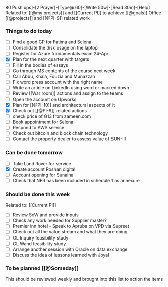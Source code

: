 80 Push ups]-[2 Prayer]-[Type@ 60]-[Write 50w]-[Read 30m]-[Help] 
Related to: [[@my projects]] and [[Current PI]] to achieve [[@goals]]
Office [[@projects]] and [[@PI-9]] related work

### Things to do today 
- [ ] Find a good GP for Fatima and Selena 
- [ ] Consolidate the disk usage on the laptop
- [ ] Register for Azure fundamentals exam 24-Apr
- [x] Plan for the next quarter with targets
- [ ] Fill in the bodies of essays 
- [ ] Go through MS contents of the course next week
- [ ] Call Abbu, Khala, Fouzia and Munazzah
- [ ] Fix word press account with the right name
- [ ] Write an article on LinkedIn using word or marked down
- [ ] Review [[War room]] actions and assign to the teams
- [ ] Open the account on Upworks
- [x] Plan for [[@PI-10]] and architectural aspects of it
- [x] Check out [[@PI-9]] related actions
- [ ] check price of G13 from zameen.com
- [ ] Book appointment for Selena
- [ ] Respond to AWS service 
- [ ] Check out bitcoin and block chain technology
- [ ] Contact the property dealer to assess value of SUN-III
	
### Can be done tomorrow 
- [ ] Take Land Rover for service
- [x] Create account Roshan digital
- [ ] Account opening for Sunaina
- [ ] Check that NFR has been included in schedule 1 as annexure

### Should be done this week
Related to: [[Current PI]]
- [ ] Review SoW and provide inputs
- [ ] Check any work needed for Supplier master?
- [ ] Premier inn hotel - Speak to Apruba on VPD via Supreet
- [ ] Check out all the value stream and what they are doing
- [ ] GL Inquiry feasibility study
- [ ] GL Wand feasibility study
- [ ] Arrange another session with Oracle on data exchange
- [ ] Discuss the idea of lessons learned with Joyal

### To be planned [[@Someday]]
This should be reviewed weekly and brought into this list to action the items

